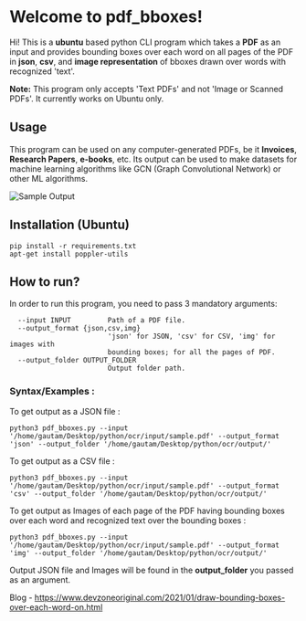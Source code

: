 # Welcome to pdf_bboxes!

Hi! This is a **ubuntu** based python CLI program which takes a **PDF** as an input and provides bounding boxes over each word on all pages of the PDF in **json**, **csv**, and **image representation** of bboxes drawn over words with recognized 'text'. 

**Note:** This program only accepts 'Text PDFs' and not 'Image or Scanned PDFs'. It currently works on Ubuntu only. 

## Usage 
This program can be used on any computer-generated PDFs, be it **Invoices**, **Research Papers**, **e-books**, etc. Its output can be used to make datasets for machine learning algorithms like GCN (Graph Convolutional Network) or other ML algorithms. 

![Sample Output](/output/output.jpg)

## Installation (Ubuntu)

    pip install -r requirements.txt
    apt-get install poppler-utils

## How to run?

In order to run this program, you need to pass 3 mandatory arguments:
```
  --input INPUT         Path of a PDF file.
  --output_format {json,csv,img}
                        'json' for JSON, 'csv' for CSV, 'img' for images with
                        bounding boxes; for all the pages of PDF.
  --output_folder OUTPUT_FOLDER
                        Output folder path.
```

### Syntax/Examples : 

To get output as a JSON file :

    python3 pdf_bboxes.py --input '/home/gautam/Desktop/python/ocr/input/sample.pdf' --output_format 'json' --output_folder '/home/gautam/Desktop/python/ocr/output/'

To get output as a CSV file :

    python3 pdf_bboxes.py --input '/home/gautam/Desktop/python/ocr/input/sample.pdf' --output_format 'csv' --output_folder '/home/gautam/Desktop/python/ocr/output/'

To get output as Images of each page of the PDF having  bounding boxes over each word and recognized text over the bounding boxes :

    python3 pdf_bboxes.py --input '/home/gautam/Desktop/python/ocr/input/sample.pdf' --output_format 'img' --output_folder '/home/gautam/Desktop/python/ocr/output/'

Output JSON file and Images will be found in the **output_folder** you passed as an argument.


Blog - https://www.devzoneoriginal.com/2021/01/draw-bounding-boxes-over-each-word-on.html
